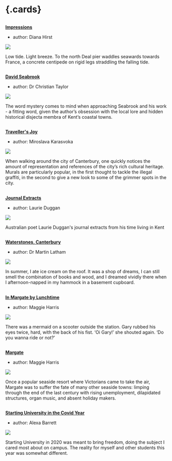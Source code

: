 <param ve-config 
       title="21st Century Kent"
       banner="images/Millenium%20Mural.jpg">

# {.cards}

##
**[Impressions](21c-impressions-hirst)**

- author: Diana Hirst

![](https://iiif.juncture-digital.org/thumbnail?url=https://stor.artstor.org/stor/731e64ad-bad5-4db7-998a-84087304e97d)

Low tide. Light breeze. To the north Deal pier waddles seawards towards France, a concrete centipede on rigid legs straddling the falling tide.

##
**[David Seabrook](21c-seabrook-biography)**

- author: Dr Christian Taylor

![](https://iiif.juncture-digital.org/thumbnail?url=https://raw.githubusercontent.com/kent-map/kent/main/images/thumbnails/21c.jpg)

The word mystery comes to mind when approaching Seabrook and his work - a fitting word, given the author’s obsession with the local lore and hidden historical disjecta membra of Kent’s coastal towns.

##
**[Traveller's Joy](21c-travellers-joy)**

- author: Miroslava Karasvoka

![](https://iiif.juncture-digital.org/thumbnail?url=https://raw.githubusercontent.com/kent-map/kent/main/21c/images/TravellersJoyMJC.jpg)

When walking around the city of Canterbury, one quickly notices the amount of representation and references of the city’s rich cultural heritage. Murals are particularly popular, in the first thought to tackle the illegal graffiti, in the second to give a new look to some of the grimmer spots in the city. 

##
**[Journal Extracts](21c-kent-journal-extracts)**

- author: Laurie Duggan

![](https://iiif.juncture-digital.org/thumbnail?url=https://raw.githubusercontent.com/kent-map/kent/main/21c/images/Faversham%20across%20Ham%20Marshes%201.jpeg)

Australian poet Laurie Duggan's journal extracts from his time living in Kent

##
**[Waterstones, Canterbury](21c-waterstones-canterbury)**

- author: Dr Martin Latham

![](https://iiif.juncture-digital.org/thumbnail?url=https://stor.artstor.org/stor/9c9505ef-6725-4b6d-a116-ede530595639)

In summer, I ate ice cream on the roof. It was a shop of dreams, I can still smell the combination of books and wood, and I dreamed vividly there when I afternoon-napped in my hammock in a basement cupboard.

##
**[In Margate by Lunchtime](21c-margate-lunchtime)**

- author: Maggie Harris

![](https://iiif.juncture-digital.org/thumbnail?url=https://raw.githubusercontent.com/kent-map/kent/main/21c/images/eliot5.JPG)

There was a mermaid on a scooter outside the station. Gary rubbed his eyes twice, hard, with the back of his fist. ‘Oi Gary!’ she shouted again. ‘Do you wanna ride or not?’

##
**[Margate](21c-margate)**

- author: Maggie Harris

![](https://iiif.juncture-digital.org/thumbnail?url=https://raw.githubusercontent.com/kent-map/kent/main/21c/images/Margate%20signs.jpg)

Once a popular seaside resort where Victorians came to take the air, Margate was to suffer the fate of many other seaside towns: limping through the end of the last century with rising unemployment, dilapidated structures, organ music, and absent holiday makers.

##
**[Starting University in the Covid Year](21c-canterbury-covid)**

- author: Alexa Barrett

![](https://iiif.juncture-digital.org/thumbnail?url=https://stor.artstor.org/stor/2b076d61-1920-4e76-aced-2a3b0d7e7512)

Starting University in 2020 was meant to bring freedom, doing the subject I cared most about on campus. The reality for myself and other students this year was somewhat different.

